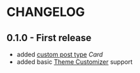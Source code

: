 # CHANGELOG

## 0.1.0 - First release
* added [custom post type][1] _Card_
* added basic [Theme Customizer][2] support

[1]: https://developer.wordpress.org/reference/functions/register_post_type/
[2]: https://codex.wordpress.org/Theme_Customization_API
